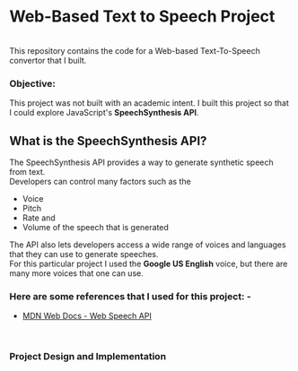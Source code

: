 <h1>Web-Based Text to Speech Project</h1>
<br>
This repository contains the code for a Web-based Text-To-Speech convertor that I built.
<br>
<h3>Objective:</h3> This project was not built with an academic intent. I built this project so that I could explore JavaScript's <b>SpeechSynthesis API</b>.
<br>
<h2>What is the SpeechSynthesis API?</h2>
The SpeechSynthesis API provides a way to generate synthetic speech from text. 
<br>
Developers can control many factors such as the
<ul>
<li>Voice</li>
<li>Pitch</li> 
<li>Rate and</li> 
<li>Volume of the speech that is generated</li> 
</ul>
The API also lets developers access a wide range of voices and languages that they can use to generate speeches.
<br>
For this particular project I used the <b>Google US English</b> voice, but there are many more voices that one can use.
<br>
<h3>Here are some references that I used for this project: -</h3>
<ul>
<li>
<a href="https://developer.mozilla.org/en-US/docs/Web/API/Web_Speech_API" target="_blank">MDN Web Docs - Web Speech API</a>
</li>
</ul>
<br>
<h3>Project Design and Implementation</h3>
